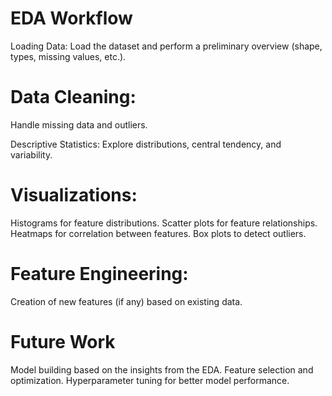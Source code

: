 # EDA Workflow

Loading Data:
Load the dataset and perform a preliminary overview (shape, types, missing values, etc.).

# Data Cleaning:
Handle missing data and outliers.

Descriptive Statistics:
Explore distributions, central tendency, and variability.

# Visualizations:
Histograms for feature distributions.
Scatter plots for feature relationships.
Heatmaps for correlation between features.
Box plots to detect outliers.

# Feature Engineering:
Creation of new features (if any) based on existing data.

# Future Work
Model building based on the insights from the EDA.
Feature selection and optimization.
Hyperparameter tuning for better model performance.
